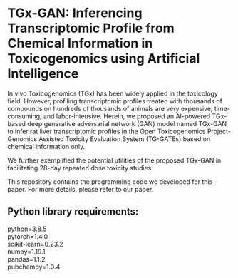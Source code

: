 # TGx-GAN: Inferencing Transcriptomic Profile from Chemical Information in Toxicogenomics using Artificial Intelligence
In vivo Toxicogenomics (TGx) has been widely applied in the toxicology field. However, profiling transcriptomic profiles treated with thousands of compounds on hundreds of thousands of animals are very expensive, time-consuming, and labor-intensive. Herein, we proposed an AI-powered TGx-based deep generative adversarial network (GAN) model named TGx-GAN to infer rat liver transcriptomic profiles in the Open Toxicogenomics Project-Genomics Assisted Toxicity Evaluation System (TG-GATEs) based on chemical information only.<br>

We further exemplified the potential utilities of the proposed TGx-GAN in facilitating 28-day repeated dose toxicity studies.<br>

This repository contains the programming code we developed for this paper. For more details, please refer to our paper.
## Python library requirements:
python=3.8.5<br>
pytorch=1.4.0<br>
scikit-learn=0.23.2<br>
numpy=1.19.1<br>
pandas=1.1.2<br>
pubchempy=1.0.4<br>
